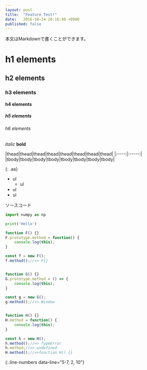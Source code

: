 ```yaml
---
layout: post
title:  "Feature Test!"
date:   2016-10-14 20:16:40 +0900
published: false
---
```

本文はMarkdownで書くことができます。  
# h1 elements
## h2 elements
### h3 elements
#### h4 elements
##### h5 elements
###### h6 elements

*italic*
**bold**

|thead|thead|thead|thead|thead|thead|thead|thead|
|:----:|:-----:|
|tbody|tbody|tbody|tbody|tbody|tbody|tbody|tbody|

{: .aa}
- ul
  - ul
- ul
- ul

ソースコード
```python
import numpy as np

print('Hello')
```

```js
function F() {}
F.prototype.method = function() {
	console.log(this);
}

const f = new F();
f.method();//=> F{}


function G() {}
G.prototype.method = () => {
	console.log(this);
}

const g = new G();
g.method();//=> Window


function H() {}
H.method = function() {
	console.log(this);
}

const h = new H();
h.method();//=> TypeError
h.method;//=> undefined
H.method();//=>function H() {}
```
{:.line-numbers data-line="5-7, 2, 10"}